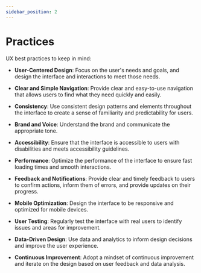 ```yaml
---
sidebar_position: 2
---
```


# Practices

UX best practices to keep in mind:

- **User-Centered Design**: Focus on the user's needs and goals, and design the interface and interactions to meet those needs.

- **Clear and Simple Navigation**: Provide clear and easy-to-use navigation that allows users to find what they need quickly and easily.

- **Consistency**: Use consistent design patterns and elements throughout the interface to create a sense of familiarity and predictability for users.

- **Brand and Voice**: Understand the brand and communicate the appropriate tone.

- **Accessibility**: Ensure that the interface is accessible to users with disabilities and meets accessibility guidelines.

- **Performance**: Optimize the performance of the interface to ensure fast loading times and smooth interactions.

- **Feedback and Notifications**: Provide clear and timely feedback to users to confirm actions, inform them of errors, and provide updates on their progress.

- **Mobile Optimization**: Design the interface to be responsive and optimized for mobile devices.

- **User Testing**: Regularly test the interface with real users to identify issues and areas for improvement.

- **Data-Driven Design**: Use data and analytics to inform design decisions and improve the user experience.

- **Continuous Improvement**: Adopt a mindset of continuous improvement and iterate on the design based on user feedback and data analysis.
